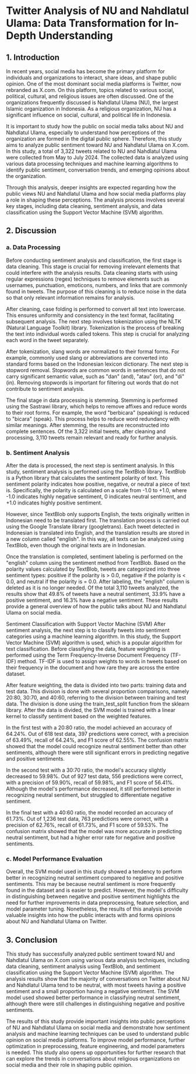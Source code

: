 # Twitter Analysis of NU and Nahdlatul Ulama: Data Transformation for In-Depth Understanding

## 1. Introduction
In recent years, social media has become the primary platform for individuals and organizations to interact, share ideas, and shape public opinion. One of the most dominant social media platforms is Twitter, now rebranded as X.com. On this platform, topics related to various social, political, cultural, and religious issues are often discussed. One of the organizations frequently discussed is Nahdlatul Ulama (NU), the largest Islamic organization in Indonesia. As a religious organization, NU has a significant influence on social, cultural, and political life in Indonesia.

It is important to study how the public on social media talks about NU and Nahdlatul Ulama, especially to understand how perceptions of the organization are formed in the digital public sphere. Therefore, this study aims to analyze public sentiment toward NU and Nahdlatul Ulama on X.com. In this study, a total of 3,322 tweets related to NU and Nahdlatul Ulama were collected from May to July 2024. The collected data is analyzed using various data processing techniques and machine learning algorithms to identify public sentiment, conversation trends, and emerging opinions about the organization.

Through this analysis, deeper insights are expected regarding how the public views NU and Nahdlatul Ulama and how social media platforms play a role in shaping these perceptions. The analysis process involves several key stages, including data cleaning, sentiment analysis, and data classification using the Support Vector Machine (SVM) algorithm.

## 2. Discussion

### a. Data Processing
Before conducting sentiment analysis and classification, the first stage is data cleaning. This stage is crucial for removing irrelevant elements that could interfere with the analysis results. Data cleaning starts with using regular expressions (regex) techniques to remove elements such as usernames, punctuation, emoticons, numbers, and links that are commonly found in tweets. The purpose of this cleaning is to reduce noise in the data so that only relevant information remains for analysis.

After cleaning, case folding is performed to convert all text into lowercase. This ensures uniformity and consistency in the text format, facilitating subsequent analysis. The next step involves tokenization using the NLTK (Natural Language Toolkit) library. Tokenization is the process of breaking the text into individual words called tokens. This step is crucial for analyzing each word in the tweet separately.

After tokenization, slang words are normalized to their formal forms. For example, commonly used slang or abbreviations are converted into standard forms based on the Indonesian lexicon dictionary. The next step is stopword removal. Stopwords are common words in sentences that do not carry significant semantic value, such as "dan" (and), "atau" (or), and "di" (in). Removing stopwords is important for filtering out words that do not contribute to sentiment analysis.

The final stage in data processing is stemming. Stemming is performed using the Sastrawi library, which helps to remove affixes and reduce words to their root forms. For example, the word "berbicara" (speaking) is reduced to "bicara" (speak). This process helps to reduce word redundancy with similar meanings. After stemming, the results are reconstructed into complete sentences. Of the 3,322 initial tweets, after cleaning and processing, 3,110 tweets remain relevant and ready for further analysis.

### b. Sentiment Analysis
After the data is processed, the next step is sentiment analysis. In this study, sentiment analysis is performed using the TextBlob library. TextBlob is a Python library that calculates the sentiment polarity of text. This sentiment polarity indicates how positive, negative, or neutral a piece of text is. Specifically, the polarity is calculated on a scale from -1.0 to +1.0, where -1.0 indicates highly negative sentiment, 0 indicates neutral sentiment, and +1.0 indicates highly positive sentiment.

However, since TextBlob only supports English, the texts originally written in Indonesian need to be translated first. The translation process is carried out using the Google Translate library (googletrans). Each tweet detected in Indonesian is translated into English, and the translation results are stored in a new column called "english". In this way, all texts can be analyzed using TextBlob, even though the original texts are in Indonesian.

Once the translation is completed, sentiment labeling is performed on the "english" column using the sentiment method from TextBlob. Based on the polarity values calculated by TextBlob, tweets are categorized into three sentiment types: positive if the polarity is > 0.0, negative if the polarity is < 0.0, and neutral if the polarity is = 0.0. After labeling, the "english" column is deleted as it is no longer needed. Of the total 3,110 tweets analyzed, the results show that 49.8% of tweets have a neutral sentiment, 33.9% have a positive sentiment, and 16.3% have a negative sentiment. These results provide a general overview of how the public talks about NU and Nahdlatul Ulama on social media.

Sentiment Classification with Support Vector Machine (SVM)
After sentiment analysis, the next step is to classify tweets into sentiment categories using a machine learning algorithm. In this study, the Support Vector Machine (SVM) algorithm is used, which is a popular algorithm for text classification. Before classifying the data, feature weighting is performed using the Term Frequency-Inverse Document Frequency (TF-IDF) method. TF-IDF is used to assign weights to words in tweets based on their frequency in the document and how rare they are across the entire dataset.

After feature weighting, the data is divided into two parts: training data and test data. This division is done with several proportion comparisons, namely 20:80, 30:70, and 40:60, referring to the division between training and test data. The division is done using the train_test_split function from the sklearn library. After the data is divided, the SVM model is trained with a linear kernel to classify sentiment based on the weighted features.

In the first test with a 20:80 ratio, the model achieved an accuracy of 64.24%. Out of 618 test data, 397 predictions were correct, with a precision of 63.49%, recall of 64.24%, and F1 score of 62.55%. The confusion matrix showed that the model could recognize neutral sentiment better than other sentiments, although there were still significant errors in predicting negative and positive sentiments.

In the second test with a 30:70 ratio, the model's accuracy slightly decreased to 59.98%. Out of 927 test data, 556 predictions were correct, with a precision of 59.90%, recall of 59.98%, and F1 score of 56.41%. Although the model's performance decreased, it still performed better in recognizing neutral sentiment, but struggled to differentiate negative sentiment.

In the final test with a 40:60 ratio, the model recorded an accuracy of 61.73%. Out of 1,236 test data, 763 predictions were correct, with a precision of 62.76%, recall of 61.73%, and F1 score of 59.53%. The confusion matrix showed that the model was more accurate in predicting neutral sentiment, but had a higher error rate for negative and positive sentiments.

### c. Model Performance Evaluation
Overall, the SVM model used in this study showed a tendency to perform better in recognizing neutral sentiment compared to negative and positive sentiments. This may be because neutral sentiment is more frequently found in the dataset and is easier to predict. However, the model's difficulty in distinguishing between negative and positive sentiment highlights the need for further improvements in data preprocessing, feature selection, and model parameter tuning. Nonetheless, the results of this analysis provide valuable insights into how the public interacts with and forms opinions about NU and Nahdlatul Ulama on Twitter.

## 3. Conclusion
This study has successfully analyzed public sentiment toward NU and Nahdlatul Ulama on X.com using various data analysis techniques, including data cleaning, sentiment analysis using TextBlob, and sentiment classification using the Support Vector Machine (SVM) algorithm. The analysis results show that the majority of conversations on Twitter about NU and Nahdlatul Ulama tend to be neutral, with most tweets having a positive sentiment and a small proportion having a negative sentiment. The SVM model used showed better performance in classifying neutral sentiment, although there were still challenges in distinguishing negative and positive sentiments.

The results of this study provide important insights into public perceptions of NU and Nahdlatul Ulama on social media and demonstrate how sentiment analysis and machine learning techniques can be used to understand public opinion on social media platforms. To improve model performance, further optimization in preprocessing, feature engineering, and model parameters is needed. This study also opens up opportunities for further research that can explore the trends in conversations about religious organizations on social media and their role in shaping public opinion.
